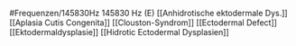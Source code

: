 #Frequenzen/145830Hz
145830 Hz (E)
[[Anhidrotische ektodermale Dys.]]
[[Aplasia Cutis Congenita]]
[[Clouston-Syndrom]]
[[Ectodermal Defect]]
[[Ektodermaldysplasie]]
[[Hidrotic Ectodermal Dysplasien]]